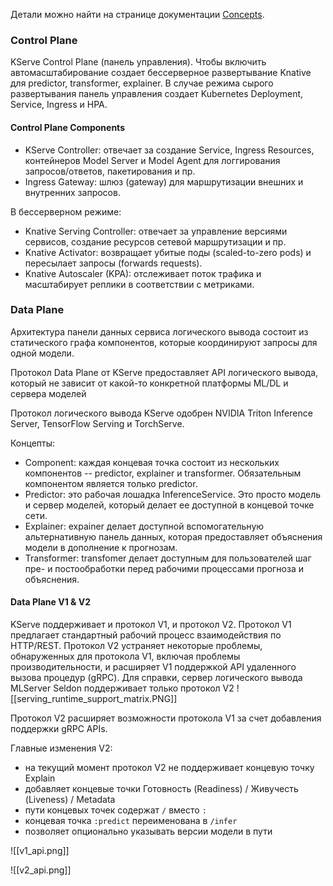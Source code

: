 Детали можно найти на странице документации [Concepts](https://kserve.github.io/website/latest/modelserving/control_plane/).
### Control Plane

KServe Control Plane (панель управления). Чтобы включить автомасштабирование создает бессерверное развертывание Knative для predictor, transformer, explainer. В случае режима сырого развертывания панель управления создает Kubernetes Deployment, Service, Ingress и HPA.

#### Control Plane Components

- KServe Controller:  отвечает за создание Service, Ingress Resources, контейнеров Model Server и Model Agent для логгирования запросов/ответов, пакетирования и пр.
- Ingress Gateway: шлюз (gateway) для маршрутизации внешних и внутренних запросов.

В бессерверном режиме:
- Knative Serving Controller: отвечает за управление версиями сервисов, создание ресурсов сетевой маршрутизации и пр.
- Knative Activator: возвращает убитые поды (scaled-to-zero pods) и пересылает запросы (forwards requests).
- Knative Autoscaler (KPA): отслеживает поток трафика и масштабирует реплики в соответствии с метриками.

### Data Plane

Архитектура панели данных сервиса логического вывода состоит из статического графа компонентов, которые координируют запросы для одной модели.

Протокол Data Plane от KServe предоставляет API логического вывода, который не зависит от какой-то конкретной платформы ML/DL и сервера моделей

Протокол логического вывода KServe одобрен NVIDIA Triton Inference Server, TensorFlow Serving и TorchServe.

Концепты:
- Component: каждая концевая точка состоит из нескольких компонентов -- predictor, explainer и transformer. Обязательным компонентом является только predictor.
- Predictor: это рабочая лошадка InferenceService. Это просто модель и сервер моделей, который делает ее доступной в концевой точке сети.
- Explainer: expainer делает доступной вспомогательную альтернативную панель данных, которая предоставляет объяснения модели в дополнение к прогнозам.
- Transformer: transfomer делает доступным для пользователей шаг пре- и постообработки перед рабочими процессами прогноза и объяснения.

#### Data Plane V1 & V2

KServe поддерживает и протокол V1, и протокол V2. Протокол V1 предлагает стандартный рабочий процесс взаимодействия по HTTP/REST. Протокол V2 устраняет некоторые проблемы, обнаруженных для протокола V1, включая проблемы производительности, и расширяет V1 поддержкой API удаленного вызова процедур (gRPC). Для справки, сервер логического вывода MLServer Seldon поддерживает только протокол V2
![[serving_runtime_support_matrix.PNG]]

Протокол V2 расширяет возможности протокола V1 за счет добавления поддержки gRPC APIs.

Главные изменения V2:
- на текущий момент протокол V2 не поддерживает концевую точку Explain
- добавляет концевые точки Готовность (Readiness) / Живучесть (Liveness) / Metadata
- пути концевых точек содержат `/` вместо `:`
- концевая точка `:predict` переименована в `/infer`
- позволяет опционально указывать версии модели в пути

![[v1_api.png]]

![[v2_api.png]]